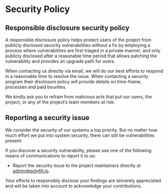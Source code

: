 # Security Policy

## Responsible disclosure security policy

A responsible disclosure policy helps protect users of the project from publicly disclosed security vulnerabilities without a fix by employing a process where vulnerabilities are first triaged in a private manner, and only publicly disclosed after a reasonable time period that allows patching the vulnerability and provides an upgrade path for users.

When contacting us directly via email, we will do our best efforts to respond in a reasonable time to resolve the issue. When contacting a security program their disclosure policy will provide details on time-frame, processes and paid bounties.

We kindly ask you to refrain from malicious acts that put our users, the project, or any of the project’s team members at risk.

## Reporting a security issue

We consider the security of our systems a top priority. But no matter how much effort we put into system security, there can still be vulnerabilities present.

If you discover a security vulnerability, please use one of the following means of communications to report it to us:

- Report the security issue to the project maintainers directly at [admin@polyfill.io](mailto:admin@polyfill.io).

Your efforts to responsibly disclose your findings are sincerely appreciated and will be taken into account to acknowledge your contributions.
